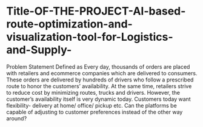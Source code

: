 # Title-OF-THE-PROJECT-AI-based-route-optimization-and-visualization-tool-for-Logistics-and-Supply-

Problem Statement Defined as Every day, thousands of orders are placed with retailers and ecommerce companies which are delivered to consumers. These orders are delivered by hundreds of drivers who follow a prescribed route to honor the customers’ availability. At the same time, retailers strive to reduce cost by minimizing routes, trucks and drivers. However, the customer’s availability itself is very dynamic today. Customers today want flexibility- delivery at home/ office/ pickup etc. Can the platforms be capable of adjusting to customer preferences instead of the other way around?



